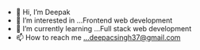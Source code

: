 - 👋 Hi, I’m Deepak
- 👀 I’m interested in ...Frontend web development
- 🌱 I’m currently learning ...Full stack web development
- 📫 How to reach me ...deepacsingh37@gmail.com

<!---
deepaks37/deepaks37 is a ✨ special ✨ repository because its `README.md` (this file) appears on your GitHub profile.
You can click the Preview link to take a look at your changes.
--->
